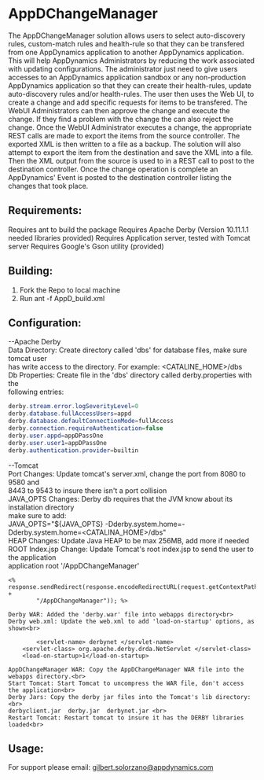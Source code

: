AppDChangeManager
===========

The AppDChangeManager solution allows users to select auto-discovery rules, custom-match
rules and health-rule so that they can be transfered from one AppDynamics application to
another AppDynamics application. This will help AppDynamics Administrators by reducing
the work associated with updating configurations. The administrator just need to give
users accesses to an AppDynamics application sandbox or any non-production AppDynamics
application so that they can create their health-rules, update auto-discovery rules and/or
health-rules. The user then uses the Web UI, to create a change and add specific requests
for items to be transfered. The WebUI Administrators can then approve the change and 
execute the change. If they find a problem with the change the can also reject the change.
Once the WebUI Administrator executes a change, the appropriate REST calls are made to
export the items from the source controller. The exported XML is then written to a file
as a backup. The solution will also attempt to export the item from the destination and 
save the XML into a file. Then the XML output from the source is used to in a REST call
to post to the destination controller. Once the change operation is complete an AppDynamics'
Event is posted to the destination controller listing the changes that took place.

Requirements:
------------
Requires ant to build the package
Requires Apache Derby (Version 10.11.1.1 needed libraries provided)
Requires Application server, tested with Tomcat server
Requires Google's Gson utility (provided)

Building:
--------
1. Fork the Repo to local machine
2. Run ant -f AppD_build.xml

Configuration:
-------------
--Apache Derby<br>
    Data Directory: Create directory called 'dbs' for database files, make sure tomcat user <br>
	has write access to the directory. For example: <CATALINE_HOME>/dbs<br>
    Db Properties: Create file in the 'dbs' directory called derby.properties with the <br>
	following entries:<br>
```java
derby.stream.error.logSeverityLevel=0
derby.database.fullAccessUsers=appd
derby.database.defaultConnectionMode=fullAccess
derby.connection.requireAuthentication=false
derby.user.appd=appDPassOne
derby.user.user1=appDPassOne
derby.authentication.provider=builtin
```
--Tomcat<br>
    Port Changes: Update tomcat's server.xml, change the port from 8080 to 9580 and <br>
	8443 to 9543 to insure there isn't a port collision<br>
    JAVA_OPTS Changes: Derby db requires that the JVM know about its installation directory<br>
	make sure to add:<br>
	JAVA_OPTS="${JAVA_OPTS} -Dderby.system.home=-Dderby.system.home=<CATALINA_HOME>/dbs"<br>
    HEAP Changes: Update Java HEAP to be max 256MB, add more if needed<br>
    ROOT Index.jsp Change: Update Tomcat's root index.jsp to send the user to the application <br>
	application root '/AppDChangeManager'<br>


```
<% response.sendRedirect(response.encodeRedirectURL(request.getContextPath() +
        "/AppDChangeManager")); %>
```
    Derby WAR: Added the 'derby.war' file into webapps directory<br>
    Derby web.xml: Update the web.xml to add 'load-on-startup' options, as shown<br>


```
        <servlet-name> derbynet </servlet-name>
	<servlet-class> org.apache.derby.drda.NetServlet </servlet-class>
	<load-on-startup>1</load-on-startup>
```
    AppDChangeManager WAR: Copy the AppDChangeManager WAR file into the webapps directory.<br>
    Start Tomcat: Start Tomcat to uncompress the WAR file, don't access the application<br>
    Derby Jars: Copy the derby jar files into the Tomcat's lib directory: <br>
	derbyclient.jar  derby.jar  derbynet.jar <br>
    Restart Tomcat: Restart tomcat to insure it has the DERBY libraries loaded<br>
  



Usage:
-----



For support please email: gilbert.solorzano@appdynamics.com
